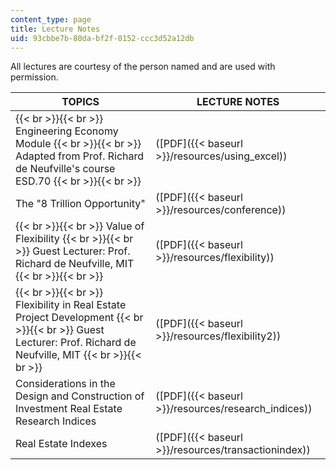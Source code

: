 ```yaml
---
content_type: page
title: Lecture Notes
uid: 93cbbe7b-80da-bf2f-0152-ccc3d52a12db
---
```


All lectures are courtesy of the person named and are used with permission.

| TOPICS | LECTURE NOTES |
| --- | --- |
|  {{< br >}}{{< br >}} Engineering Economy Module {{< br >}}{{< br >}} Adapted from Prof. Richard de Neufville's course ESD.70 {{< br >}}{{< br >}}  | ([PDF]({{< baseurl >}}/resources/using_excel)) |
| The "8 Trillion Opportunity" | ([PDF]({{< baseurl >}}/resources/conference)) |
|  {{< br >}}{{< br >}} Value of Flexibility {{< br >}}{{< br >}} Guest Lecturer: Prof. Richard de Neufville, MIT {{< br >}}{{< br >}}  | ([PDF]({{< baseurl >}}/resources/flexibility)) |
|  {{< br >}}{{< br >}} Flexibility in Real Estate Project Development {{< br >}}{{< br >}} Guest Lecturer: Prof. Richard de Neufville, MIT {{< br >}}{{< br >}}  | ([PDF]({{< baseurl >}}/resources/flexibility2)) |
| Considerations in the Design and Construction of Investment Real Estate Research Indices | ([PDF]({{< baseurl >}}/resources/research_indices)) |
| Real Estate Indexes | ([PDF]({{< baseurl >}}/resources/transactionindex))